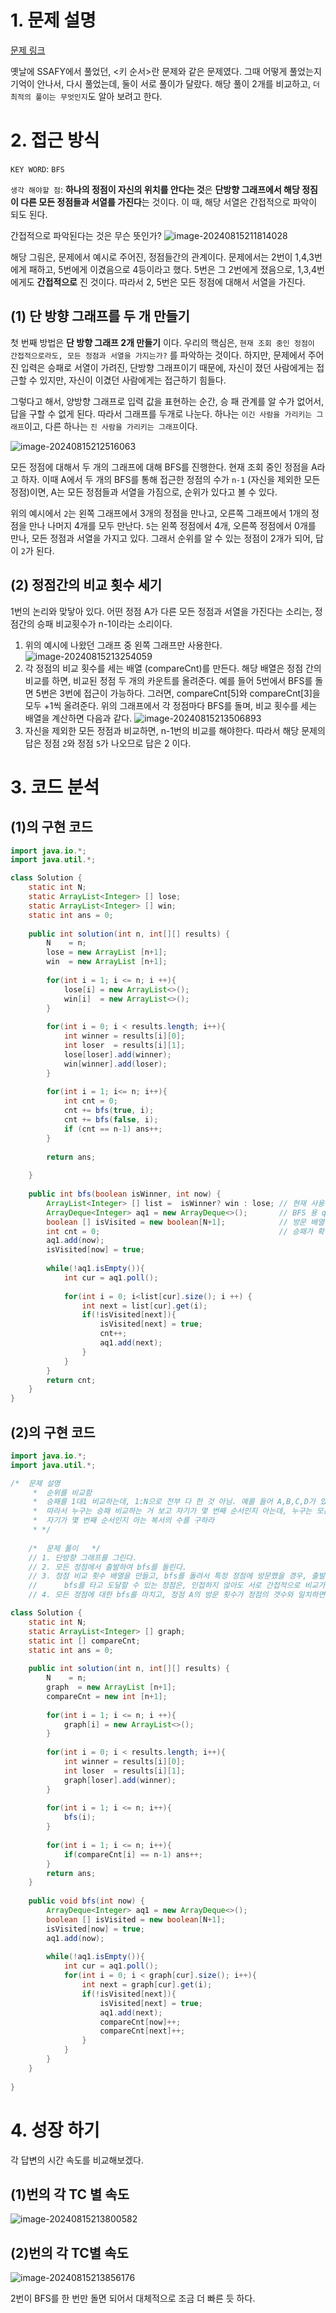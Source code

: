 # 1. 문제 설명

[문제 링크](https://school.programmers.co.kr/learn/courses/30/lessons/49191)

옛날에 SSAFY에서 풀었던, <키 순서>란 문제와 같은 문제였다. 
그때 어떻게 풀었는지 기억이 안나서, 다시 풀었는데, 둘이 서로 풀이가 달랐다. 
해당 풀이 2개를 비교하고, `더 최적의 풀이는 무엇인지`도 알아 보려고 한다.

# 2. 접근 방식 

`KEY WORD`: `BFS`

`생각 해야할 점`: **하나의 정점이 자신의 위치를 안다는 것**은 **단방향 그래프에서 해당 정짐이 다른 모든 정점들과 서열를 가진다**는 것이다. 이 때, 해당 서열은 간접적으로 파악이 되도 된다. 

간접적으로 파악된다는 것은 무슨 뜻인가? 
![image-20240815211814028](../../../../Documents/GitHub/dalcheonroadhead-github-blog/dalcheonroadhead.github.io/images/[프로그래머스]_순위/image-20240815211814028.png)

해당 그림은, 문제에서 예시로 주어진, 정점들간의 관계이다. 문제에서는 2번이 1,4,3번에게 패하고, 5번에게 이겼음으로 4등이라고 했다. 5번은 그 2번에게 졌음으로, 1,3,4번에게도 **간접적으로** 진 것이다. 따라서 2, 5번은 모든 정점에 대해서 서열을 가진다.

## (1) 단 방향 그래프를 두 개 만들기 

첫 번째 방법은 **단 방향 그래프 2개 만들기** 이다.
우리의 핵심은, `현재 조회 중인 정점이 간접적으로라도, 모든 정점과 서열을 가지는가?` 를 파악하는 것이다. 하지만, 문제에서 주어진 입력은 승패로 서열이 가려진, 단방향 그래프이기 때문에, 자신이 졌던 사람에게는 접근할 수 있지만, 자신이 이겼던 사람에게는 접근하기 힘들다.

  그렇다고 해서, 양방향 그래프로 입력 값을 표현하는 순간, 승 패 관계를 알 수가 없어서, 답을 구할 수 없게 된다. 따라서 그래프를 두개로 나눈다. 하나는 `이긴 사람을 가리키는 그래프`이고, 다른 하나는 `진 사람을 가리키는 그래프`이다.

![image-20240815212516063](../../../../Documents/GitHub/dalcheonroadhead-github-blog/dalcheonroadhead.github.io/images/[프로그래머스]_순위/image-20240815212516063.png)

모든 정점에 대해서 두 개의 그래프에 대해 BFS를 진행한다. 현재 조회 중인 정점을 A라고 하자. 이때 A에서 두 개의 BFS를 통해 접근한 정점의 수가 `n-1` (자신을 제외한 모든 정점)이면, A는 모든 정점들과 서열을 가짐으로, 순위가 있다고 볼 수 있다.

위의 예시에서 `2`는 왼쪽 그래프에서 3개의 정점을 만나고, 오른쪽 그래프에서 1개의 정점을 만나 나머지 4개를 모두 만난다.
`5`는 왼쪽 정점에서 4개, 오른쪽 정점에서 0개를 만나, 모든 정점과 서열을 가지고 있다. 그래서 순위를 알 수 있는 정점이 2개가 되어, 답이 `2`가 된다.

## (2)  정점간의 비교 횟수 세기 

1번의 논리와 맞닿아 있다. 어떤 정점 A가 다른 모든 정점과 서열을 가진다는 소리는, 정점간의 승패 비교횟수가 n-1이라는 소리이다. 

1. 위의 예시에 나왔던 그래프 중 왼쪽 그래프만 사용한다. 
   ![image-20240815213254059](../../../../Documents/GitHub/dalcheonroadhead-github-blog/dalcheonroadhead.github.io/images/[프로그래머스]_순위/image-20240815213254059.png)
2. 각 정점의 비교 횟수를 세는 배열 (compareCnt)를 만든다. 해당 배열은 정점 간의 비교를 하면, 비교된 정점 두 개의 카운트를 올려준다. 예를 들어 5번에서 BFS를 돌면 5번은 3번에 접근이 가능하다. 그러면, compareCnt[5]와 compareCnt[3]을 모두 +1씩 올려준다. 
    위의 그래프에서 각 정점마다 BFS를 돌며, 비교 횟수를 세는 배열을 계산하면 다음과 같다. 
   ![image-20240815213506893](../../../../Documents/GitHub/dalcheonroadhead-github-blog/dalcheonroadhead.github.io/images/[프로그래머스]_순위/image-20240815213506893.png)
3. 자신을 제외한 모든 정점과 비교하면, n-1번의 비교를 해야한다. 따라서 해당 문제의 답은 정점 `2`와 정점 `5`가 나오므로 답은 2 이다.

# 3. 코드 분석 

## (1)의 구현 코드

```java
import java.io.*;
import java.util.*;

class Solution {
    static int N;
    static ArrayList<Integer> [] lose;
    static ArrayList<Integer> [] win;
    static int ans = 0;
    
    public int solution(int n, int[][] results) {
        N    = n;
        lose = new ArrayList [n+1];
        win  = new ArrayList [n+1];
        
        for(int i = 1; i <= n; i ++){
            lose[i] = new ArrayList<>();
            win[i]  = new ArrayList<>();
        }
        
        for(int i = 0; i < results.length; i++){
            int winner = results[i][0];
            int loser  = results[i][1];
            lose[loser].add(winner);
            win[winner].add(loser);
        }
        
        for(int i = 1; i<= n; i++){
            int cnt = 0;
            cnt += bfs(true, i);
            cnt += bfs(false, i);
            if (cnt == n-1) ans++;
        }
        
        return ans;
        
    }
    
    public int bfs(boolean isWinner, int now) {
        ArrayList<Integer> [] list =  isWinner? win : lose; // 현재 사용 중인 그래프 
        ArrayDeque<Integer> aq1 = new ArrayDeque<>();       // BFS 용 queue
        boolean [] isVisited = new boolean[N+1];            // 방문 배열
        int cnt = 0;                                        // 승패가 확인된 개수
        aq1.add(now);
        isVisited[now] = true; 
        
        while(!aq1.isEmpty()){
            int cur = aq1.poll();
            
            for(int i = 0; i<list[cur].size(); i ++) {
                int next = list[cur].get(i);
                if(!isVisited[next]){
                    isVisited[next] = true; 
                    cnt++;
                    aq1.add(next);
                }
            }
        }
        return cnt;        
    }
}
```

## (2)의 구현 코드

```java
import java.io.*;
import java.util.*;

/*  문제 설명
     *  순위를 비교함 
     *  승패를 1대1 비교하는데, 1:N으로 전부 다 한 것 아님. 예를 들어 A,B,C,D가 있으면 A,B 승패 비교, BC비교 CD비교했으면 A는 C나 B와 비교를 안한것임
     *  따라서 누구는 승패 비교하는 거 보고 자기가 몇 번째 순서인지 아는데, 누구는 모른다. 
     *  자기가 몇 번째 순서인지 아는 복서의 수를 구하라
     * */
      
    /*  문제 풀이   */
    // 1. 단방향 그래프를 그린다.
    // 2. 모든 정점에서 출발하여 bfs를 돌린다. 
    // 3. 정점 비교 횟수 배열을 만들고, bfs를 돌려서 특정 정점에 방문했을 경우, 출발 정점과 비교 정점을 cnt+1씩 올린다.  
    //      bfs를 타고 도달할 수 있는 정점은, 인접하지 않아도 서로 간접적으로 비교가 된다는 소리이기 때문이다.
    // 4. 모든 정점에 대한 bfs를 마치고, 정점 A의 방문 횟수가 정점의 갯수와 일치하면, 해당 정점은 자신의 순위를 아는 녀석이다. 이 수를 센다.

class Solution {
    static int N;
    static ArrayList<Integer> [] graph;
    static int [] compareCnt;
    static int ans = 0;
    
    public int solution(int n, int[][] results) {
        N    = n;
        graph  = new ArrayList [n+1];
        compareCnt = new int [n+1];
        
        for(int i = 1; i <= n; i ++){
            graph[i] = new ArrayList<>();
        }
        
        for(int i = 0; i < results.length; i++){
            int winner = results[i][0];
            int loser  = results[i][1];
            graph[loser].add(winner);
        }
        
        for(int i = 1; i <= n; i++){
            bfs(i);
        }
        
        for(int i = 1; i <= n; i++){
            if(compareCnt[i] == n-1) ans++;
        }
        return ans;
    }
    
    public void bfs(int now) {
        ArrayDeque<Integer> aq1 = new ArrayDeque<>();
        boolean [] isVisited = new boolean[N+1]; 
        isVisited[now] = true;
        aq1.add(now);
        
        while(!aq1.isEmpty()){
            int cur = aq1.poll();
            for(int i = 0; i < graph[cur].size(); i++){
                int next = graph[cur].get(i);
                if(!isVisited[next]){
                    isVisited[next] = true;
                    aq1.add(next);
                    compareCnt[now]++;
                    compareCnt[next]++;
                }
            }
        }
    }
    
}
```

# 4. 성장 하기

각 답변의 시간 속도를 비교해보겠다. 
## (1)번의 각 TC 별 속도

![image-20240815213800582](../../../../Documents/GitHub/dalcheonroadhead-github-blog/dalcheonroadhead.github.io/images/[프로그래머스]_순위/image-20240815213800582.png)

## (2)번의 각 TC별 속도

![image-20240815213856176](../../../../Documents/GitHub/dalcheonroadhead-github-blog/dalcheonroadhead.github.io/images/[프로그래머스]_순위/image-20240815213856176.png)

2번이 BFS를 한 번만 돌면 되어서 대체적으로 조금 더 빠른 듯 하다.